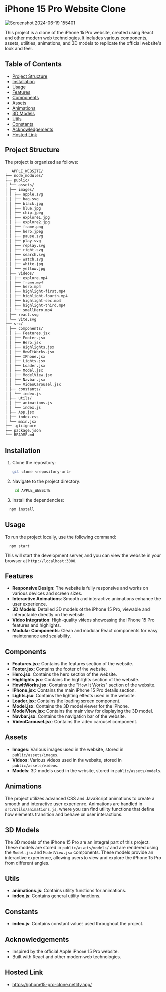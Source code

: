 # iPhone 15 Pro Website Clone

![Screenshot 2024-06-19 155401](https://github.com/VelpuriVineela/IPhone15-Pro/assets/134683293/5689b218-3240-450c-a225-b5f5c1f5b160)


This project is a clone of the iPhone 15 Pro website, created using React and other modern web technologies. It includes various components, assets, utilities, animations, and 3D models to replicate the official website's look and feel.

## Table of Contents

- [Project Structure](#project-structure)
- [Installation](#installation)
- [Usage](#usage)
- [Features](#features)
- [Components](#components)
- [Assets](#assets)
- [Animations](#animations)
- [3D Models](#3d-models)
- [Utils](#utils)
- [Constants](#constants)
- [Acknowledgements](#acknowledgements)
- [Hosted Link](#hosting-link)


## Project Structure

The project is organized as follows:

```bash
   APPLE_WEBSITE/
├── node_modules/
├── public/
│ └── assets/
│ ├── images/
│ │ ├── apple.svg
│ │ ├── bag.svg
│ │ ├── black.jpg
│ │ ├── blue.jpg
│ │ ├── chip.jpeg
│ │ ├── explore1.jpg
│ │ ├── explore2.jpg
│ │ ├── frame.png
│ │ ├── hero.jpeg
│ │ ├── pause.svg
│ │ ├── play.svg
│ │ ├── replay.svg
│ │ ├── right.svg
│ │ ├── search.svg
│ │ ├── watch.svg
│ │ ├── white.jpg
│ │ └── yellow.jpg
│ ├── videos/
│ │ ├── explore.mp4
│ │ ├── frame.mp4
│ │ ├── hero.mp4
│ │ ├── highlight-first.mp4
│ │ ├── highlight-fourth.mp4
│ │ ├── highlight-sec.mp4
│ │ ├── highlight-third.mp4
│ │ └── smallHero.mp4
│ ├── react.svg
│ └── vite.svg
├── src/
│ ├── components/
│ │ ├── Features.jsx
│ │ ├── Footer.jsx
│ │ ├── Hero.jsx
│ │ ├── Highlights.jsx
│ │ ├── HowItWorks.jsx
│ │ ├── IPhone.jsx
│ │ ├── Lights.jsx
│ │ ├── Loader.jsx
│ │ ├── Model.jsx
│ │ ├── ModelView.jsx
│ │ ├── Navbar.jsx
│ │ └── VideoCarousel.jsx
│ ├── constants/
│ │ └── index.js
│ ├── utils/
│ │ ├── animations.js
│ │ └── index.js
│ ├── App.jsx
│ ├── index.css
│ └── main.jsx
├── .gitignore
├── package.json
└── README.md
```


## Installation

1. Clone the repository:
   ```bash
   git clone <repository-url>
   ```

2. Navigate to the project directory:

   ```bash
    cd APPLE_WEBSITE
   ```

3. Install the dependencies:

  ```bash
    npm install
  ```

## Usage

To run the project locally, use the following command:

```bash
  npm start
```

This will start the development server, and you can view the website in your browser at `http://localhost:3000`.


## Features

- **Responsive Design**: The website is fully responsive and works on various devices and screen sizes.
- **Interactive Animations**: Smooth and interactive animations enhance the user experience.
- **3D Models**: Detailed 3D models of the iPhone 15 Pro, viewable and interactable directly on the website.
- **Video Integration**: High-quality videos showcasing the iPhone 15 Pro features and highlights.
- **Modular Components**: Clean and modular React components for easy maintenance and scalability.

## Components

- **Features.jsx**: Contains the features section of the website.
- **Footer.jsx**: Contains the footer of the website.
- **Hero.jsx**: Contains the hero section of the website.
- **Highlights.jsx**: Contains the highlights section of the website.
- **HowItWorks.jsx**: Contains the "How It Works" section of the website.
- **IPhone.jsx**: Contains the main iPhone 15 Pro details section.
- **Lights.jsx**: Contains the lighting effects used in the website.
- **Loader.jsx**: Contains the loading screen component.
- **Model.jsx**: Contains the 3D model viewer for the iPhone.
- **ModelView.jsx**: Contains the main view for displaying the 3D model.
- **Navbar.jsx**: Contains the navigation bar of the website.
- **VideoCarousel.jsx**: Contains the video carousel component.

## Assets

- **Images**: Various images used in the website, stored in `public/assets/images`.
- **Videos**: Various videos used in the website, stored in `public/assets/videos`.
- **Models**: 3D models used in the website, stored in `public/assets/models`.

## Animations

The project utilizes advanced CSS and JavaScript animations to create a smooth and interactive user experience. Animations are handled in `src/utils/animations.js`, where you can find utility functions that define how elements transition and behave on user interactions.

## 3D Models

The 3D models of the iPhone 15 Pro are an integral part of this project. These models are stored in `public/assets/models/` and are rendered using the `Model.jsx` and `ModelView.jsx` components. These models provide an interactive experience, allowing users to view and explore the iPhone 15 Pro from different angles.

## Utils

- **animations.js**: Contains utility functions for animations.
- **index.js**: Contains general utility functions.

## Constants

- **index.js**: Contains constant values used throughout the project.



## Acknowledgements

- Inspired by the official Apple iPhone 15 Pro website.
- Built with React and other modern web technologies.


## Hosted Link

- https://iphone15-pro-clone.netlify.app/
